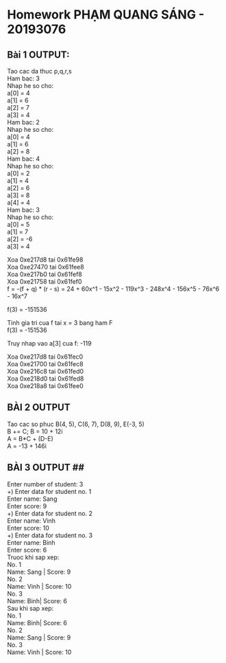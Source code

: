 # Homework PHẠM QUANG SÁNG - 20193076
## Bài 1 OUTPUT: ## 
Tao cac da thuc p,q,r,s<br/>
Ham bac: 3<br/>
Nhap he so cho:<br/>
a[0] = 4<br/>
a[1] = 6<br/>
a[2] = 7<br/>
a[3] = 4<br/>
Ham bac: 2<br/>
Nhap he so cho:<br/> 
a[0] = 4<br/>
a[1] = 6<br/>
a[2] = 8<br/>
Ham bac: 4<br/>
Nhap he so cho:<br/> 
a[0] = 2<br/>
a[1] = 4<br/>
a[2] = 6<br/>
a[3] = 8<br/>
a[4] = 4<br/>
Ham bac: 3<br/>
Nhap he so cho:<br/> 
a[0] = 5<br/>
a[1] = 7<br/>
a[2] = -6<br/>
a[3] = 4<br/>

Xoa 0xe217d8 tai 0x61fe98<br/>
Xoa 0xe27470 tai 0x61fee8<br/>
Xoa 0xe217b0 tai 0x61fef8<br/>
Xoa 0xe21758 tai 0x61fef0<br/>
f = -(f + q) * (r - s) = 24 + 60x^1 - 15x^2 - 119x^3 - 248x^4 - 156x^5 - 76x^6 - 16x^7<br/>

f(3) = -151536<br/>

Tinh gia tri cua f tai x = 3 bang ham F<br/>
f(3) = -151536<br/>

Truy nhap vao a[3] cua f: -119<br/>

Xoa 0xe217d8 tai 0x61fec0<br/>
Xoa 0xe21700 tai 0x61fec8<br/>
Xoa 0xe216c8 tai 0x61fed0<br/>
Xoa 0xe218d0 tai 0x61fed8<br/>
Xoa 0xe218a8 tai 0x61fee0<br/>

## BÀI 2 OUTPUT ##
Tao cac so phuc B(4, 5), C(6, 7), D(8, 9), E(-3, 5)<br/>
B += C; B = 10 + 12i<br/>
A =  B*C + (D-E)<br/>
A = -13 + 146i<br/>

## BÀI 3 OUTPUT ##<br/>
Enter number of student: 3<br/>
+) Enter data for student no. 1<br/>
Enter name: Sang <br/>
Enter score: 9<br/>
+) Enter data for student no. 2<br/>
Enter name: Vinh <br/>
Enter score: 10<br/>
+) Enter data for student no. 3<br/>
Enter name: Binh<br/>
Enter score: 6<br/>
Truoc khi sap xep:<br/>
No. 1<br/>
Name: Sang | Score: 9<br/>
No. 2<br/>
Name: Vinh | Score: 10<br/>
No. 3<br/>
Name: Binh| Score: 6<br/>
Sau khi sap xep:<br/>
No. 1<br/>
Name: Binh| Score: 6<br/>
No. 2<br/>
Name: Sang | Score: 9<br/>
No. 3<br/>
Name: Vinh | Score: 10<br/>
